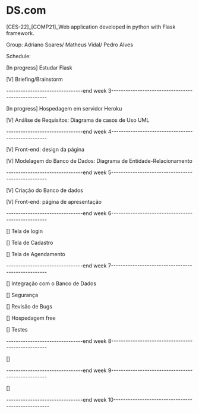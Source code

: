 # DS.com
[CES-22]_[COMP21]_Web application developed in python with Flask framework. 

Group: Adriano Soares/ Matheus Vidal/ Pedro Alves

Schedule:

[In progress] Estudar Flask

[V] Briefing/Brainstorm

--------------------------------end week 3---------------------------------------------------

[In progress] Hospedagem em servidor Heroku

[V] Análise de Requisitos: Diagrama de casos de Uso UML

--------------------------------end week 4---------------------------------------------------

[V] Front-end: design da página

[V] Modelagem do Banco de Dados: Diagrama de Entidade-Relacionamento

--------------------------------end week 5---------------------------------------------------

[V] Criação do Banco de dados 

[V] Front-end: página de apresentação
 
--------------------------------end week 6---------------------------------------------------

[] Tela de login

[] Tela de Cadastro

[] Tela de Agendamento

--------------------------------end week 7---------------------------------------------------

[] Integração com o Banco de Dados

[] Segurança

[] Revisão de Bugs

[] Hospedagem free

[] Testes

--------------------------------end week 8---------------------------------------------------

[] 

--------------------------------end week 9---------------------------------------------------

[] 

--------------------------------end week 10---------------------------------------------------
